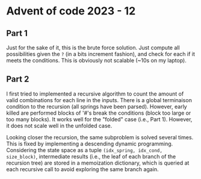 # Advent of code 2023 - 12

## Part 1

Just for the sake of it, this is the brute force solution.
Just compute all possibilities given the `?` (in a bits increment fashion), and check for each if it meets the conditions.
This is obviously not scalable (~10s on my laptop).

## Part 2

I first tried to implemented a recursive algorithm to count the amount of valid combinations for each line in the inputs.
There is a global terminaison condition to the recursion (all springs have been parsed).
However, early killed are performed blocks of '#'s break the conditions (block too large or too many blocks).
It works well for the "folded" case (i.e., Part 1). However, it does not scale well in the unfolded case.

Looking closer the recursion, the same subproblem is solved several times. This is fixed by implementing a descending dynamic programming.
Considering the state space as a tuple `(idx_spring, idx_cond, size_block)`, intermediate results (i.e., the leaf of each branch of the recursion tree) are stored in a memoization dictionary, which is queried at each recursive call to avoid exploring the same branch again.

